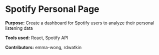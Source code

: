 # Spotify Personal Page

**Purpose:** Create a dashboard for Spotify users to analyze their personal listening data

**Tools used:** React, Spotify API

**Contributors:** emma-wong, rdwatkin